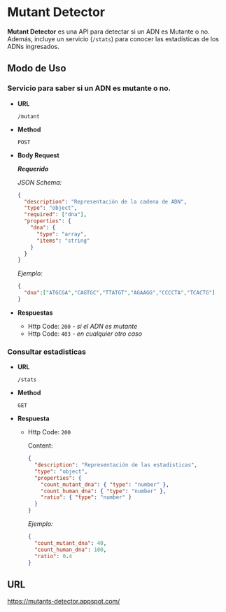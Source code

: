 # Mutant Detector

**Mutant Detector** es una API para detectar si un ADN es Mutante o no. Además, incluye un servicio (`/stats`) para conocer las estadísticas de los ADNs ingresados.

## Modo de Uso

### Servicio para saber si un ADN es mutante o no.

* **URL**
  
  `/mutant`
  
* **Method**

  `POST`
  
* **Body Request**

  ***Requerido***

  *JSON Schema:*
	
  ```json
  {
    "description": "Representación de la cadena de ADN",
    "type": "object",
    "required": ["dna"],
    "properties": {
      "dna": {
        "type": "array",
        "items": "string"
      } 
    }
  }
  ```

  *Ejemplo:*
  
  ```json
  {
    "dna":["ATGCGA","CAGTGC","TTATGT","AGAAGG","CCCCTA","TCACTG"]
  }
  ```


* **Respuestas**

    * Http Code: `200`    *- si el ADN es mutante*
    * Http Code: `403`    *- en cualquier otro caso*


### Consultar estadisticas

* **URL**
  
  `/stats`
  
* **Method**

  `GET`
  
* **Respuesta**

    * Http Code: `200`
    
      Content: 
      
      ```json
      {
        "description": "Representación de las estadisticas",
        "type": "object",
        "properties": {
          "count_mutant_dna": { "type": "number" },
          "count_human_dna": { "type": "number" },
          "ratio": { "type": "number" }
        }
      }
      ```
     
      *Ejemplo:*
  
      ```json
      {
        "count_mutant_dna": 40,
        "count_human_dna": 100,
        "ratio": 0.4
      }
      ```
     
## URL

  <https://mutants-detector.appspot.com/>
